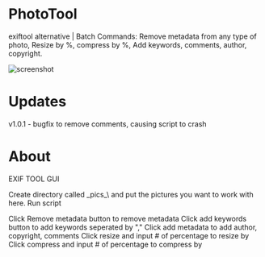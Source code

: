 # PhotoTool
exiftool alternative | Batch Commands: Remove metadata from any type of photo, Resize by %, compress by %, Add keywords, comments, author, copyright.

![screenshot](https://github.com/noarche/PhotoTool-GUI/blob/main/September%2024%202023%200342%20AM.jpg?raw=true)


# Updates
v1.0.1 - bugfix to remove comments, causing script to crash

# About

EXIF TOOL GUI

Create directory called \_pics_\ and put the pictures you want to work with here.
Run script

Click Remove metadata button to remove metadata
Click add keywords button to add keywords seperated by ","
Click add metadata to add author, copyright, comments
Click resize and input # of percentage to resize by
Click compress and input # of percentage to compress by

